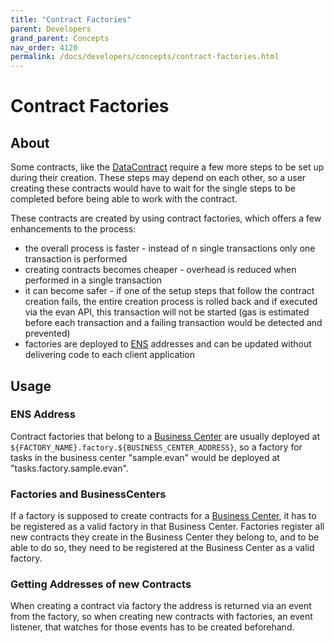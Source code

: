 ```yaml
---
title: "Contract Factories"
parent: Developers
grand_parent: Concepts
nav_order: 4120
permalink: /docs/developers/concepts/contract-factories.html
---
```


# Contract Factories
## About
Some contracts, like the [DataContract](/docs/developers/concepts/data-contract.html) require a few more steps to be set up during their creation. These steps may depend on each other, so a user creating these contracts would have to wait for the single steps to be completed before being able to work with the contract.

These contracts are created by using contract factories, which offers a few enhancements to the process:
- the overall process is faster - instead of n single transactions only one transaction is performed
- creating contracts becomes cheaper -  overhead is reduced when performed in a single transaction
- it can become safer - if one of the setup steps that follow the contract creation fails, the entire creation process is rolled back and if executed via the evan API, this transaction will not be started (gas is estimated before each transaction and a failing transaction would be detected and prevented)
- factories are deployed to [ENS](/docs/developers/concepts/ens.html) addresses and can be updated without delivering code to each client application


## Usage
### ENS Address
Contract factories that belong to a [Business Center](/docs/developers/concepts/business-center.html) are usually deployed at `${FACTORY_NAME}.factory.${BUSINESS_CENTER_ADDRESS}`, so a factory for tasks in the business center "sample.evan" would be deployed at "tasks.factory.sample.evan".

### Factories and BusinessCenters
If a factory is supposed to create contracts for a [Business Center](/docs/developers/concepts/business-center.html), it has to be registered as a valid factory in that Business Center. Factories register all new contracts they create in the Business Center they belong to, and to be able to do so, they need to be registered at the Business Center as a valid factory.

### Getting Addresses of new Contracts
When creating a contract via factory the address is returned via an event from the factory, so when creating new contracts with factories, an event listener, that watches for those events has to be created beforehand.